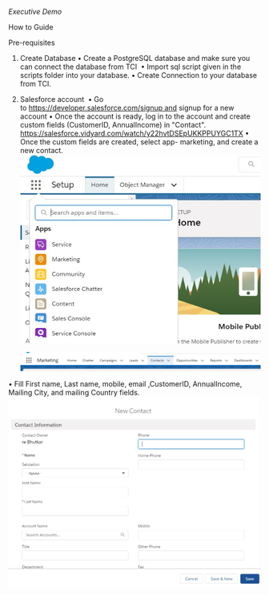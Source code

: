 *Executive Demo*




How to Guide 

Pre-requisites 

1. Create Database
• Create a PostgreSQL database and make sure you can connect the database from TCI 
• Import sql script given in the scripts folder into your database.
• Create Connection to your database from TCI.


2. Salesforce account 
• Go to https://developer.salesforce.com/signup and signup for a new account
• Once the account is ready, log in to the account and create custom fields (CustomerID, AnnualIncome) in "Contact".
  https://salesforce.vidyard.com/watch/y22hvtDSEpUKKPPUYGC1TX
• Once the custom fields are created, select app- marketing, and create a new contact.
  ![](images/Sf1.JPG)
	
	![](images/Sf2.JPG)
	

• Fill First name, Last name, mobile, email ,CustomerID, AnnualIncome, Mailing City, and mailing Country fields.
   ![](images/Sf3.JPG)
